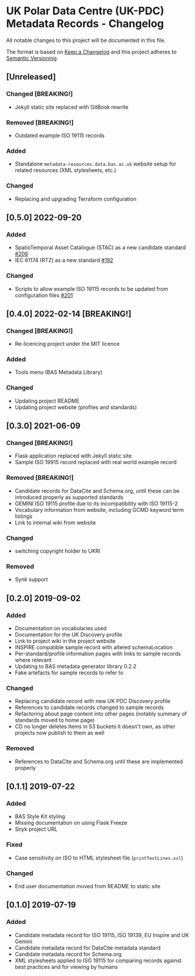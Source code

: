 # UK Polar Data Centre (UK-PDC) Metadata Records - Changelog

All notable changes to this project will be documented in this file.

The format is based on [Keep a Changelog](http://keepachangelog.com/en/1.0.0/)
and this project adheres to [Semantic Versioning](http://semver.org/spec/v2.0.0.html).

## [Unreleased]

### Changed [BREAKING!]

* Jekyll static site replaced with GitBook rewrite

### Removed [BREAKING!]

* Outdated example ISO 19115 records

### Added

* Standalone `metadata-resources.data.bas.ac.uk` website setup for related resources (XML stylesheets, etc.)

### Changed

* Replacing and upgrading Terraform configuration

## [0.5.0] 2022-09-20

### Added

* SpatioTemporal Asset Catalogue (STAC) as a new candidate standard
  [#206](https://gitlab.data.bas.ac.uk/uk-pdc/metadata-infrastructure/metadata-standards/-/issues/206)
* IEC 61174 (RTZ) as a new standard
  [#192](https://gitlab.data.bas.ac.uk/uk-pdc/metadata-infrastructure/metadata-standards/-/issues/192)

### Changed

* Scripts to allow example ISO 19115 records to be updated from configuration files
  [#201](https://gitlab.data.bas.ac.uk/uk-pdc/metadata-infrastructure/metadata-standards/-/issues/201)

## [0.4.0] 2022-02-14 [BREAKING!]

### Changed [BREAKING!]

* Re-licencing project under the MIT licence

### Added

* Tools menu (BAS Metadata Library)

### Changed

* Updating project README
* Updating project website (profiles and standards)

## [0.3.0] 2021-06-09

### Changed [BREAKING!]

* Flask application replaced with Jekyll static site
* Sample ISO 19915 record replaced with real world example record

### Removed [BREAKING!]

* Candidate records for DataCite and Schema.org, until these can be introduced properly as supported standards
* GEMINI ISO 19115 profile due to its incompatibility with ISO 19115-2
* Vocabulary information from website, including GCMD keyword term listings
* Link to internal wiki from website

### Changed

* switching copyright holder to UKRI

### Removed

* Synk support

## [0.2.0] 2019-09-02

### Added

* Documentation on vocabularies used
* Documentation for the UK Discovery profile
* Link to project wiki in the project website
* INSPIRE compatible sample record with altered schemaLocation
* Per-standard/profile information pages with links to sample records where relevant
* Updating to BAS metadata generator library 0.2.2
* Fake artefacts for sample records to refer to

### Changed

* Replacing candidate record with new UK PDC Discovery profile
* References to candidate records changed to sample records
* Refactoring about page content into other pages (notably summary of standards moved to home page)
* CD no longer deletes items in S3 buckets it doesn't own, as other projects now publish to them as well

### Removed

* References to DataCite and Schema.org until these are implemented properly

## [0.1.1] 2019-07-22

### Added

* BAS Style Kit styling
* Missing documentation on using Flask Freeze
* Snyk project URL

### Fixed

* Case sensitivity on ISO to HTML stylesheet file (`printTextLines.xsl`)

### Changed

* End user documentation moved from README to static site

## [0.1.0] 2019-07-19

### Added

* Candidate metadata record for ISO 19115, ISO 19139, EU Inspire and UK Gemini
* Candidate metadata record for DataCite metadata standard
* Candidate metadata record for Schema.org
* XML stylesheets applied to ISO 19115 for comparing records against best practices and for viewing by humans
